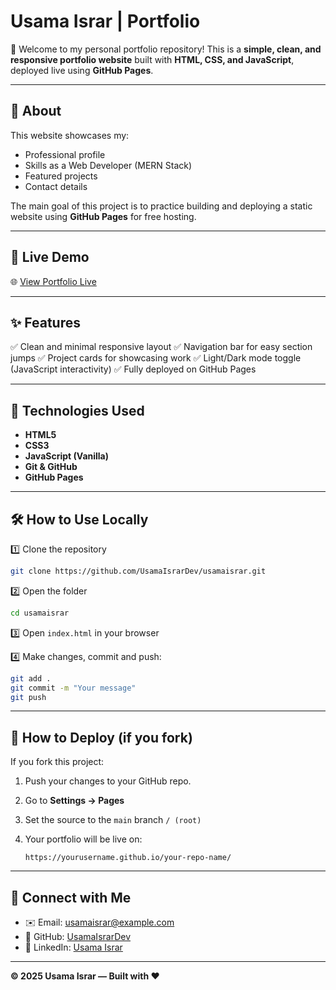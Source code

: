# Usama Israr | Portfolio

👋 Welcome to my personal portfolio repository!
This is a **simple, clean, and responsive portfolio website** built with **HTML, CSS, and JavaScript**, deployed live using **GitHub Pages**.

---

## 📌 About

This website showcases my:

* Professional profile
* Skills as a Web Developer (MERN Stack)
* Featured projects
* Contact details

The main goal of this project is to practice building and deploying a static website using **GitHub Pages** for free hosting.

---

## 🚀 Live Demo

🌐 [View Portfolio Live](https://usamaisrar.github.io/usamaisrar/)

---

## ✨ Features

✅ Clean and minimal responsive layout
✅ Navigation bar for easy section jumps
✅ Project cards for showcasing work
✅ Light/Dark mode toggle (JavaScript interactivity)
✅ Fully deployed on GitHub Pages

---

## 📂 Technologies Used

* **HTML5**
* **CSS3**
* **JavaScript (Vanilla)**
* **Git & GitHub**
* **GitHub Pages**

---

## 🛠️ How to Use Locally

1️⃣ Clone the repository

```bash
git clone https://github.com/UsamaIsrarDev/usamaisrar.git
```

2️⃣ Open the folder

```bash
cd usamaisrar
```

3️⃣ Open `index.html` in your browser

4️⃣ Make changes, commit and push:

```bash
git add .
git commit -m "Your message"
git push
```

---

## 🚀 How to Deploy (if you fork)

If you fork this project:

1. Push your changes to your GitHub repo.
2. Go to **Settings → Pages**
3. Set the source to the `main` branch `/ (root)`
4. Your portfolio will be live on:

   ```
   https://yourusername.github.io/your-repo-name/
   ```

---

## 🙌 Connect with Me

* ✉️ Email: [usamaisrar@example.com](mailto:usamaisrar@example.com)
* 🐙 GitHub: [UsamaIsrarDev](https://github.com/UsamaIsrarDev)
* 🔗 LinkedIn: [Usama Israr](https://linkedin.com/in/usamaisrar)

---

**© 2025 Usama Israr — Built with ❤️**
